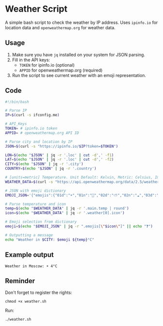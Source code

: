 # Weather Script

A simple bash script to check the weather by IP address. Uses `ipinfo.io` for location data and `openweathermap.org` for weather data.

## Usage
1. Make sure you have `jq` installed on your system for JSON parsing.
2. Fill in the API keys:
   - `TOKEN` for ipinfo.io (optional)
   - `APPID` for openweathermap.org (required)
3. Run the script to see current weather with an emoji representation.

## Code

```bash
#!/bin/bash

# Parse IP
IP=$(curl -s ifconfig.me)

# API_Keys
TOKEN= # ipinfo.io token
APPID= # openweathermap.org API ID

# Parse city and location by IP
JSON=$(curl -s "https://ipinfo.io/$IP?token=$TOKEN")

LON=$(echo "$JSON" | jq -r '.loc' | cut -d',' -f1)
LAT=$(echo "$JSON" | jq -r '.loc' | cut -d',' -f2)
CITY=$(echo "$JSON" | jq -r '.city')
COUNTRY=$(echo "$JSON" | jq -r '.country')

# [units=metric] Temperature. Unit Default: Kelvin, Metric: Celsius, Imperial: Fahrenheit
WEATHER_DATA=$(curl -s "https://api.openweathermap.org/data/2.5/weather?lat=$LAT&lon=$LON&units=metric&appid=$APPID")

# JSON with emoji dictionary
EMOJI_JSON='{"emojis":{"01d":"☀️","01n":"🌙","02d":"⛅","02n":"☁️","03d":"🌥️","03n":"🌥️","04d":"☁️","04n":"☁️","09d":"🌧️","09n":"🌧️","10d":"🌦️","10n":"🌦️","11d":"⛈️","11n":"⛈️","13d":"❄️","13n":"❄️","50d":"🌫️","50n":"🌫️"}}'

# Parse temperature and icon
temp=$(echo "$WEATHER_DATA" | jq -r '.main.temp | round')
icon=$(echo "$WEATHER_DATA" | jq -r '.weather[0].icon')

# Emoji selection from dictionary
emoji=$(echo "$EMOJI_JSON" | jq -r ".emojis[\"$icon\"]" || echo "❓")

# Outputting a message
echo "Weather in $CITY: $emoji ${temp}°C"
```

## Example output

```
Weather in Moscow: ☀️ 4°C
```

## Reminder
Don't forget to register the rights: 
``` 
chmod +x weather.sh
```
Run:
``` 
./weather.sh
```
